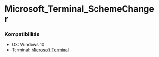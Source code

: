 # Microsoft_Terminal_SchemeChanger

### Kompatibilitás
- OS: Windows 10
- Terminal: [Microsoft Terminal](https://www.microsoft.com/en-us/p/windows-terminal/9n0dx20hk701?activetab=pivot:overviewtab)